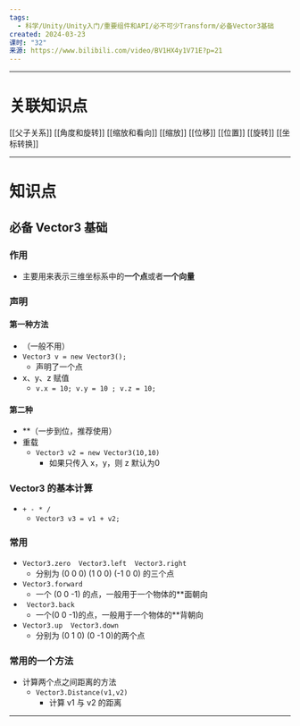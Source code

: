 ```yaml
---
tags:
  - 科学/Unity/Unity入门/重要组件和API/必不可少Transform/必备Vector3基础
created: 2024-03-23
课时: "32"
来源: https://www.bilibili.com/video/BV1HX4y1V71E?p=21
---
```


---
# 关联知识点

[[父子关系]] [[角度和旋转]] [[缩放和看向]] [[缩放]] [[位移]] [[位置]] [[旋转]] [[坐标转换]] 

---
# 知识点

## 必备 Vector3 基础
### 作用

- 主要用来表示三维坐标系中的**一个点**或者**一个向量**
### 声明

#### 第一种方法

- （一般不用）
- `Vector3 v = new Vector3();`
	- 声明了一个点
- x、y、z 赋值
	- `v.x = 10; v.y = 10 ; v.z = 10;`
#### 第二种

- **（一步到位，推荐使用）
- 重载
	- `Vector3 v2 = new Vector3(10,10)`
		- 如果只传入 x，y，则 z 默认为0
### Vector3 的基本计算

- `+ - * /`
	- `Vector3 v3 = v1 + v2;`
### 常用

- `Vector3.zero  Vector3.left  Vector3.right`
	- 分别为 (0 0 0) (1 0 0) (-1 0 0) 的三个点
- `Vector3.forward`
	- 一个 (0 0 -1) 的点，一般用于一个物体的**面朝向
- ` Vector3.back`
	- 一个(0 0 -1)的点，一般用于一个物体的**背朝向
- `Vector3.up  Vector3.down`
	- 分别为 (0 1 0) (0 -1 0)的两个点
### 常用的一个方法

- 计算两个点之间距离的方法
	- `Vector3.Distance(v1,v2)`
		- 计算 v1 与 v2 的距离

---
